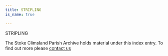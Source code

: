 ```yaml
---
title: STRIPLING
is_name: true

---
```


STRIPLING


The Stoke Climsland Parish Archive holds material under this index entry. To find out more please [contact us](/contact/)
